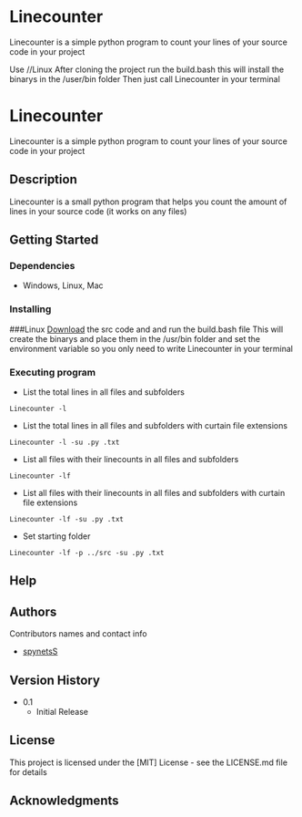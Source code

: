 # Linecounter
Linecounter is a simple python program to count your lines of your source code in your project

Use
//Linux
After cloning the project run the build.bash
this will install the binarys in the /user/bin folder
Then just call Linecounter in your terminal

# Linecounter

Linecounter is a simple python program to count your lines of your source code in your project

## Description

Linecounter is a small python program that helps you count the amount of lines in your source code (it works on any files) 

## Getting Started

### Dependencies

* Windows, Linux, Mac

### Installing
###Linux
[Download](https://github.com/spynetS/Linecounter.git) the src code and and run the build.bash file
This will create the binarys and place them in the /usr/bin folder and set the environment variable
so you only need to write Linecounter in your terminal

### Executing program

* List the total lines in all files and subfolders
```
Linecounter -l
```
* List the total lines in all files and subfolders with curtain file extensions
```
Linecounter -l -su .py .txt
```
* List all files with their linecounts in all files and subfolders
```
Linecounter -lf
```
* List all files with their linecounts in all files and subfolders with curtain file extensions
```
Linecounter -lf -su .py .txt
```
* Set starting folder 
```
Linecounter -lf -p ../src -su .py .txt
```

## Help



## Authors

Contributors names and contact info

* [spynetsS](https://github.com/spynetS)
  
## Version History


* 0.1
    * Initial Release

## License

This project is licensed under the [MIT] License - see the LICENSE.md file for details

## Acknowledgments

